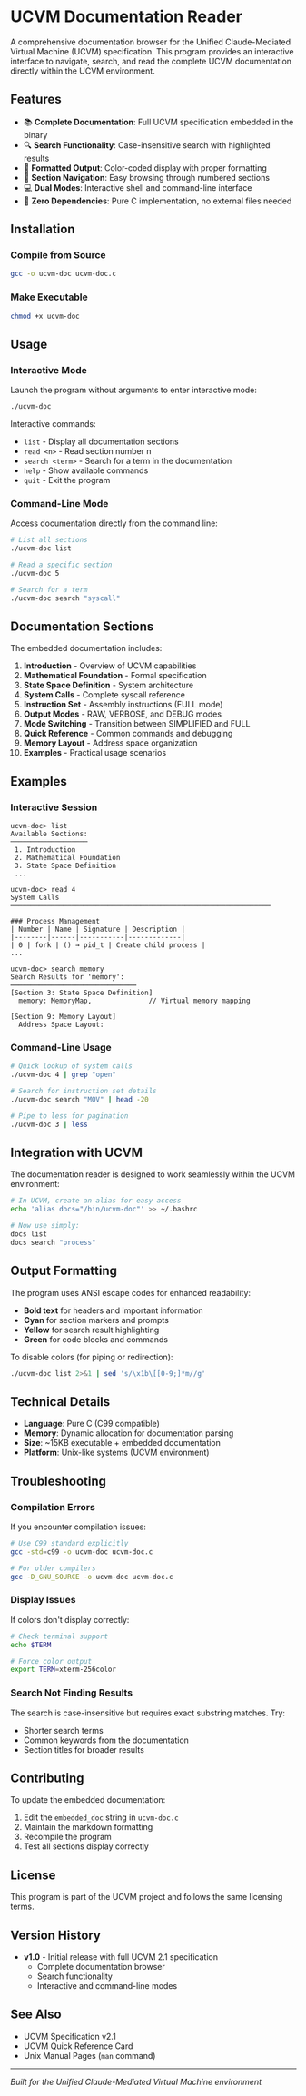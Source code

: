 # UCVM Documentation Reader

A comprehensive documentation browser for the Unified Claude-Mediated Virtual Machine (UCVM) specification. This program provides an interactive interface to navigate, search, and read the complete UCVM documentation directly within the UCVM environment.

## Features

- 📚 **Complete Documentation**: Full UCVM specification embedded in the binary
- 🔍 **Search Functionality**: Case-insensitive search with highlighted results
- 🎨 **Formatted Output**: Color-coded display with proper formatting
- 📑 **Section Navigation**: Easy browsing through numbered sections
- 💻 **Dual Modes**: Interactive shell and command-line interface
- 🚀 **Zero Dependencies**: Pure C implementation, no external files needed

## Installation

### Compile from Source

```bash
gcc -o ucvm-doc ucvm-doc.c
```

### Make Executable

```bash
chmod +x ucvm-doc
```

## Usage

### Interactive Mode

Launch the program without arguments to enter interactive mode:

```bash
./ucvm-doc
```

Interactive commands:
- `list` - Display all documentation sections
- `read <n>` - Read section number n
- `search <term>` - Search for a term in the documentation
- `help` - Show available commands
- `quit` - Exit the program

### Command-Line Mode

Access documentation directly from the command line:

```bash
# List all sections
./ucvm-doc list

# Read a specific section
./ucvm-doc 5

# Search for a term
./ucvm-doc search "syscall"
```

## Documentation Sections

The embedded documentation includes:

1. **Introduction** - Overview of UCVM capabilities
2. **Mathematical Foundation** - Formal specification
3. **State Space Definition** - System architecture
4. **System Calls** - Complete syscall reference
5. **Instruction Set** - Assembly instructions (FULL mode)
6. **Output Modes** - RAW, VERBOSE, and DEBUG modes
7. **Mode Switching** - Transition between SIMPLIFIED and FULL
8. **Quick Reference** - Common commands and debugging
9. **Memory Layout** - Address space organization
10. **Examples** - Practical usage scenarios

## Examples

### Interactive Session

```
ucvm-doc> list
Available Sections:
───────────────────
 1. Introduction
 2. Mathematical Foundation
 3. State Space Definition
 ...

ucvm-doc> read 4
System Calls
════════════════════════════════════════════════════════════════

### Process Management
| Number | Name | Signature | Description |
|--------|------|-----------|-------------|
| 0 | fork | () → pid_t | Create child process |
...

ucvm-doc> search memory
Search Results for 'memory':
═══════════════════════════════
[Section 3: State Space Definition]
  memory: MemoryMap,              // Virtual memory mapping

[Section 9: Memory Layout]
  Address Space Layout:
```

### Command-Line Usage

```bash
# Quick lookup of system calls
./ucvm-doc 4 | grep "open"

# Search for instruction set details
./ucvm-doc search "MOV" | head -20

# Pipe to less for pagination
./ucvm-doc 3 | less
```

## Integration with UCVM

The documentation reader is designed to work seamlessly within the UCVM environment:

```bash
# In UCVM, create an alias for easy access
echo 'alias docs="/bin/ucvm-doc"' >> ~/.bashrc

# Now use simply:
docs list
docs search "process"
```

## Output Formatting

The program uses ANSI escape codes for enhanced readability:

- **Bold text** for headers and important information
- **Cyan** for section markers and prompts
- **Yellow** for search result highlighting
- **Green** for code blocks and commands

To disable colors (for piping or redirection):

```bash
./ucvm-doc list 2>&1 | sed 's/\x1b\[[0-9;]*m//g'
```

## Technical Details

- **Language**: Pure C (C99 compatible)
- **Memory**: Dynamic allocation for documentation parsing
- **Size**: ~15KB executable + embedded documentation
- **Platform**: Unix-like systems (UCVM environment)

## Troubleshooting

### Compilation Errors

If you encounter compilation issues:

```bash
# Use C99 standard explicitly
gcc -std=c99 -o ucvm-doc ucvm-doc.c

# For older compilers
gcc -D_GNU_SOURCE -o ucvm-doc ucvm-doc.c
```

### Display Issues

If colors don't display correctly:

```bash
# Check terminal support
echo $TERM

# Force color output
export TERM=xterm-256color
```

### Search Not Finding Results

The search is case-insensitive but requires exact substring matches. Try:
- Shorter search terms
- Common keywords from the documentation
- Section titles for broader results

## Contributing

To update the embedded documentation:

1. Edit the `embedded_doc` string in `ucvm-doc.c`
2. Maintain the markdown formatting
3. Recompile the program
4. Test all sections display correctly

## License

This program is part of the UCVM project and follows the same licensing terms.

## Version History

- **v1.0** - Initial release with full UCVM 2.1 specification
  - Complete documentation browser
  - Search functionality
  - Interactive and command-line modes

## See Also

- UCVM Specification v2.1
- UCVM Quick Reference Card
- Unix Manual Pages (`man` command)

---

*Built for the Unified Claude-Mediated Virtual Machine environment*